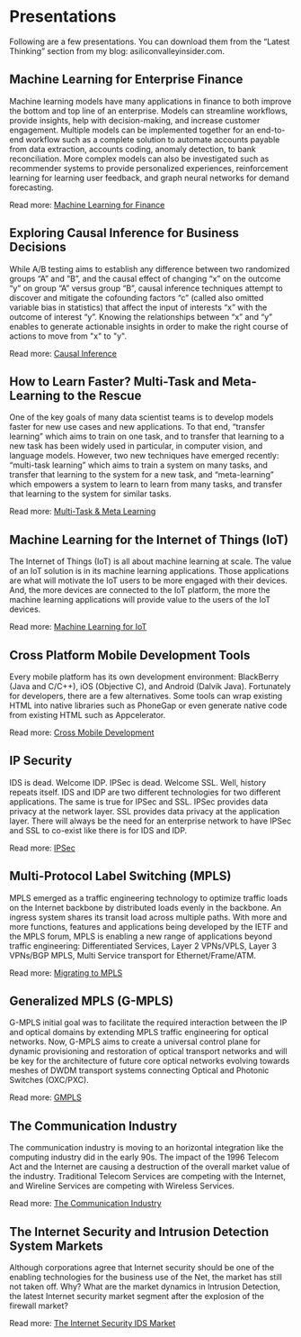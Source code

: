# Presentations

Following are a few presentations. You can download them from the “Latest Thinking” section from my blog: asiliconvalleyinsider.com.

## Machine Learning for Enterprise Finance
Machine learning models have many applications in finance to both improve the bottom and top line of an enterprise. Models can streamline workflows, provide insights, help with decision-making, and increase customer engagement. Multiple models can be implemented together for an end-to-end workflow such as a complete solution to automate accounts payable from data extraction, accounts coding, anomaly detection, to bank reconciliation. More complex models can also be investigated such as recommender systems to provide personalized experiences, reinforcement learning for learning user feedback, and graph neural networks for demand forecasting.

Read more: [Machine Learning for Finance](https://siliconvalleyinsider.files.wordpress.com/2023/08/machine_learning_for_finance.pdf)

## Exploring Causal Inference for Business Decisions

While A/B testing aims to establish any difference between two randomized groups “A” and “B”, and the causal effect of changing “x” on the outcome “y” on group “A” versus group “B”, causal inference techniques attempt to discover and mitigate the cofounding factors “c” (called also omitted variable bias in statistics) that affect the input of interests “x” with the outcome of interest “y”. Knowing the relationships between “x” and “y” enables to generate actionable insights in order to make the right course of actions to move from "x" to "y".

Read more: [Causal Inference](https://siliconvalleyinsider.files.wordpress.com/2023/08/causal_inference.pdf)

## How to Learn Faster? Multi-Task and Meta-Learning to the Rescue

One of the key goals of many data scientist teams is to develop models faster for new use cases and new applications. To that end, “transfer learning” which aims to train on one task, and to transfer that learning to a new task has been widely used in particular, in computer vision, and language models. However, two new techniques have emerged recently: “multi-task learning” which aims to train a system on many tasks, and transfer that learning to the system for a new task, and “meta-learning” which empowers a system to learn to learn from many tasks, and transfer that learning to the system for similar tasks.

Read more: [Multi-Task & Meta Learning](https://siliconvalleyinsider.files.wordpress.com/2023/08/multi-task__meta_learning.pdf)

## Machine Learning for the Internet of Things (IoT)

The Internet of Things (IoT) is all about machine learning at scale. The value of an IoT solution is in its machine learning applications. Those applications are what will motivate the IoT users to be more engaged with their devices. And, the more devices are connected to the IoT platform, the more the machine learning applications will provide value to the users of the IoT devices.

Read more: [Machine Learning for IoT](https://siliconvalleyinsider.files.wordpress.com/2023/08/iot_machine_learning.pdf)

## Cross Platform Mobile Development Tools

Every mobile platform has its own development environment: BlackBerry (Java and C/C++), iOS (Objective C), and Android (Dalvik Java). Fortunately for developers, there are a few alternatives. Some tools can wrap existing HTML into native libraries such as PhoneGap or even generate native code from existing HTML such as Appcelerator.

Read more: [Cross Mobile Development](https://siliconvalleyinsider.files.wordpress.com/2023/08/xmobiledevelopment.pdf)

## IP Security

IDS is dead. Welcome IDP. IPSec is dead. Welcome SSL. Well, history repeats itself. IDS and IDP are two different technologies for two different applications. The same is true for IPSec and SSL. IPSec provides data privacy at the network layer. SSL provides data privacy at the application layer. There will always be the need for an enterprise network to have IPSec and SSL to co-exist like there is for IDS and IDP.

Read more: [IPSec](https://siliconvalleyinsider.files.wordpress.com/2023/08/ipsec.pdf)

## Multi-Protocol Label Switching (MPLS)

MPLS emerged as a traffic engineering technology to optimize traffic loads on the Internet backbone by distributed loads evenly in the backbone. An ingress system shares its transit load across multiple paths. With more and more functions, features and applications being developed by the IETF and the MPLS forum, MPLS is enabling a new range of applications beyond traffic engineering: Differentiated Services, Layer 2 VPNs/VPLS, Layer 3 VPNs/BGP MPLS, Multi Service transport for Ethernet/Frame/ATM.

Read more: [Migrating to MPLS](https://siliconvalleyinsider.files.wordpress.com/2023/08/migratingtompls.pdf)

## Generalized MPLS (G-MPLS)

G-MPLS initial goal was to facilitate the required interaction between the IP and optical domains by extending MPLS traffic engineering for optical networks. Now, G-MPLS aims to create a universal control plane for dynamic provisioning and restoration of optical transport networks and will be key for the architecture of future core optical networks evolving towards meshes of DWDM transport systems connecting Optical and Photonic Switches (OXC/PXC).

Read more: [GMPLS](https://siliconvalleyinsider.files.wordpress.com/2023/08/gmpls.pdf)

## The Communication Industry

The communication industry is moving to an horizontal integration like the computing industry did in the early 90s. The impact of the 1996 Telecom Act and the Internet are causing a destruction of the overall market value of the industry. Traditional Telecom Services are competing with the Internet, and Wireline Services are competing with Wireless Services.

Read more: [The Communication Industry](https://siliconvalleyinsider.files.wordpress.com/2023/08/communicationindustry.pdf)

## The Internet Security and Intrusion Detection System Markets

Although corporations agree that Internet security should be one of the enabling technologies for the business use of the Net, the market has still not taken off. Why? What are the market dynamics in Intrusion Detection, the latest Internet security market segment after the explosion of the firewall market?

Read more: [The Internet Security IDS Market](https://siliconvalleyinsider.files.wordpress.com/2023/08/internetsecurityidsmarket.pdf)
